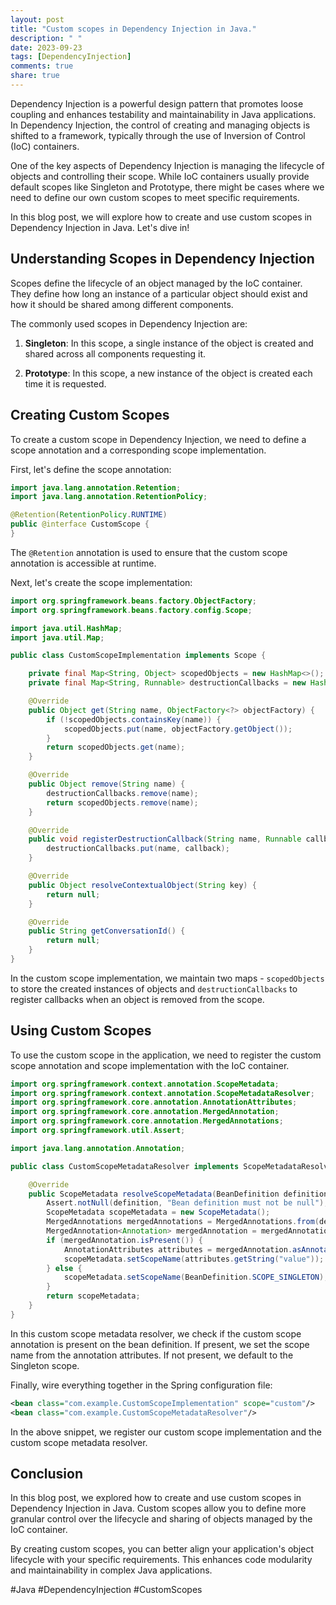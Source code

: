 ```yaml
---
layout: post
title: "Custom scopes in Dependency Injection in Java."
description: " "
date: 2023-09-23
tags: [DependencyInjection]
comments: true
share: true
---
```


Dependency Injection is a powerful design pattern that promotes loose coupling and enhances testability and maintainability in Java applications. In Dependency Injection, the control of creating and managing objects is shifted to a framework, typically through the use of Inversion of Control (IoC) containers.

One of the key aspects of Dependency Injection is managing the lifecycle of objects and controlling their scope. While IoC containers usually provide default scopes like Singleton and Prototype, there might be cases where we need to define our own custom scopes to meet specific requirements.

In this blog post, we will explore how to create and use custom scopes in Dependency Injection in Java. Let's dive in!

## Understanding Scopes in Dependency Injection

Scopes define the lifecycle of an object managed by the IoC container. They define how long an instance of a particular object should exist and how it should be shared among different components.

The commonly used scopes in Dependency Injection are:

1. **Singleton**: In this scope, a single instance of the object is created and shared across all components requesting it.

2. **Prototype**: In this scope, a new instance of the object is created each time it is requested.

## Creating Custom Scopes

To create a custom scope in Dependency Injection, we need to define a scope annotation and a corresponding scope implementation.

First, let's define the scope annotation:

```java
import java.lang.annotation.Retention;
import java.lang.annotation.RetentionPolicy;

@Retention(RetentionPolicy.RUNTIME)
public @interface CustomScope {
}
```

The `@Retention` annotation is used to ensure that the custom scope annotation is accessible at runtime.

Next, let's create the scope implementation:

```java
import org.springframework.beans.factory.ObjectFactory;
import org.springframework.beans.factory.config.Scope;

import java.util.HashMap;
import java.util.Map;

public class CustomScopeImplementation implements Scope {

    private final Map<String, Object> scopedObjects = new HashMap<>();
    private final Map<String, Runnable> destructionCallbacks = new HashMap<>();

    @Override
    public Object get(String name, ObjectFactory<?> objectFactory) {
        if (!scopedObjects.containsKey(name)) {
            scopedObjects.put(name, objectFactory.getObject());
        }
        return scopedObjects.get(name);
    }

    @Override
    public Object remove(String name) {
        destructionCallbacks.remove(name);
        return scopedObjects.remove(name);
    }

    @Override
    public void registerDestructionCallback(String name, Runnable callback) {
        destructionCallbacks.put(name, callback);
    }

    @Override
    public Object resolveContextualObject(String key) {
        return null;
    }

    @Override
    public String getConversationId() {
        return null;
    }
}
```

In the custom scope implementation, we maintain two maps - `scopedObjects` to store the created instances of objects and `destructionCallbacks` to register callbacks when an object is removed from the scope.

## Using Custom Scopes

To use the custom scope in the application, we need to register the custom scope annotation and scope implementation with the IoC container.

```java
import org.springframework.context.annotation.ScopeMetadata;
import org.springframework.context.annotation.ScopeMetadataResolver;
import org.springframework.core.annotation.AnnotationAttributes;
import org.springframework.core.annotation.MergedAnnotation;
import org.springframework.core.annotation.MergedAnnotations;
import org.springframework.util.Assert;

import java.lang.annotation.Annotation;

public class CustomScopeMetadataResolver implements ScopeMetadataResolver {

    @Override
    public ScopeMetadata resolveScopeMetadata(BeanDefinition definition) {
        Assert.notNull(definition, "Bean definition must not be null");
        ScopeMetadata scopeMetadata = new ScopeMetadata();
        MergedAnnotations mergedAnnotations = MergedAnnotations.from(definition.getBeanClass(), MergedAnnotations.SearchStrategy.TYPE_HIERARCHY);
        MergedAnnotation<Annotation> mergedAnnotation = mergedAnnotations.get(CustomScope.class);
        if (mergedAnnotation.isPresent()) {
            AnnotationAttributes attributes = mergedAnnotation.asAnnotationAttributes();
            scopeMetadata.setScopeName(attributes.getString("value"));
        } else {
            scopeMetadata.setScopeName(BeanDefinition.SCOPE_SINGLETON);
        }
        return scopeMetadata;
    }
}
```

In this custom scope metadata resolver, we check if the custom scope annotation is present on the bean definition. If present, we set the scope name from the annotation attributes. If not present, we default to the Singleton scope.

Finally, wire everything together in the Spring configuration file:

```xml
<bean class="com.example.CustomScopeImplementation" scope="custom"/>
<bean class="com.example.CustomScopeMetadataResolver"/>
```

In the above snippet, we register our custom scope implementation and the custom scope metadata resolver.

## Conclusion

In this blog post, we explored how to create and use custom scopes in Dependency Injection in Java. Custom scopes allow you to define more granular control over the lifecycle and sharing of objects managed by the IoC container.

By creating custom scopes, you can better align your application's object lifecycle with your specific requirements. This enhances code modularity and maintainability in complex Java applications.

#Java #DependencyInjection #CustomScopes